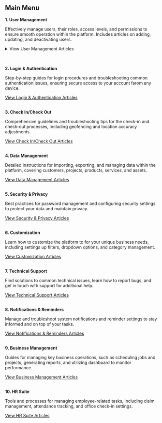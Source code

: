 ## Main Menu

**1. User Management**<br>

   Effectively manage users, their roles, access levels, and permissions to ensure smooth operation within the platform. Includes articles on adding, updating, and deactivating users.<br>
   
   <details>
   <summary>View User Management Articles</summary>
   <br>
   - <a href="Add_New_User.html">How to Add New User?</a><br>
   - [How to Copy Account for New User?](Copy_Account.md)
   - [How to Add New User Category?](Add_New_User_Category.md)
   - [How Do I Delete/Deactivate a Resigned User or Change to a New User?](Delete,_Deactivate_or_Change_User.md)
   - [How to Configure Public Form Access in UAC (Done by Admin)?](Configure_Public_Form_Access_in_UAC.md)
   - [How does an Admin Reset App Access for a User?](Admin_Reset_App_Access.md)
   </details>
   <br><br>
   
**2. Login & Authentication**<br>

   Step-by-step guides for login procedures and troubleshooting common authentication issues, ensuring secure access to your account farom any device.<br>
   
   [View Login & Authentication Articles](Sub_Menu_Login_Authentication.md)<br><br>

**3. Check In/Check Out**<br>

   Comprehensive guidelines and troubleshooting tips for the check-in and check-out processes, including geofencing and location accuracy adjustments.<br>
   
   [View Check In/Check Out Articles](Sub_Menu_Check_In_Check_Out.md)<br><br>

**4. Data Management**<br>

   Detailed instructions for importing, exporting, and managing data within the platform, covering customers, projects, products, services, and assets.<br>
   
   [View Data Management Articles](Sub_Menu_Data_Management.md)<br><br>

**5. Security & Privacy**<br>

   Best practices for password management and configuring security settings to protect your data and maintain privacy.<br>
   
   [View Security & Privacy Articles](Sub_Menu_Security_Privacy.md)<br><br>

**6. Customization**<br>

   Learn how to customize the platform to for your unique business needs, including settings up filters, dropdown options, and category management.<br>
   
   [View Customization Articles](Sub_Menu_Customization.md)<br><br>

**7. Technical Support**<br>

   Find solutions to common technical issues, learn how to report bugs, and get in touch with support for additional help.<br>
   
   [View Technical Support Articles](Sub_Menu_Technical_Support.md)<br><br>

**8. Notifications & Reminders**<br>

   Manage and troubleshoot system notifications and reminder settings to stay informed and on top of your tasks.<br>
   
   [View Notifications & Reminders Articles](Sub_Menu_Notifications_Reminders.md)<br><br>

**9. Business Management**<br>

   Guides for managing key business operations, such as scheduling jobs and projects, generating reports, and utilizing dashboard to monitor performance.<br>
   
   [View Business Management Articles](Sub_Menu_Business_Management.md)<br><br>

**10. HR Suite**<br>

   Tools and processes for managing employee-related tasks, including claim management, attendance tracking, and office check-in settings.<br>
   
   [View HR Suite Articles](Sub_Menu_HR_Suite.md)<br><br>
